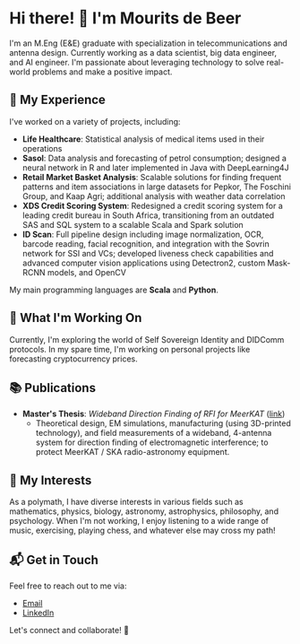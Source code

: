 # Hi there! 👋 I'm Mourits de Beer

I'm an M.Eng (E&E) graduate with specialization in telecommunications and antenna design. Currently working as a data scientist, big data engineer, and AI engineer. I'm passionate about leveraging technology to solve real-world problems and make a positive impact.

## 🚀 My Experience

I've worked on a variety of projects, including:

- **Life Healthcare**: Statistical analysis of medical items used in their operations
- **Sasol**: Data analysis and forecasting of petrol consumption; designed a neural network in R and later implemented in Java with DeepLearning4J
- **Retail Market Basket Analysis**: Scalable solutions for finding frequent patterns and item associations in large datasets for Pepkor, The Foschini Group, and Kaap Agri; additional analysis with weather data correlation
- **XDS Credit Scoring System**: Redesigned a credit scoring system for a leading credit bureau in South Africa, transitioning from an outdated SAS and SQL system to a scalable Scala and Spark solution
- **ID Scan**: Full pipeline design including image normalization, OCR, barcode reading, facial recognition, and integration with the Sovrin network for SSI and VCs; developed liveness check capabilities and advanced computer vision applications using Detectron2, custom Mask-RCNN models, and OpenCV

My main programming languages are **Scala** and **Python**.

## 🌱 What I'm Working On

Currently, I'm exploring the world of Self Sovereign Identity and DIDComm protocols. In my spare time, I'm working on personal projects like forecasting cryptocurrency prices.

## 📚 Publications

- **Master's Thesis**: *Wideband Direction Finding of RFI for MeerKAT* ([link](https://scholar.sun.ac.za/handle/10019.1/101179))
  - Theoretical design, EM simulations, manufacturing (using 3D-printed technology), and field measurements of a wideband, 4-antenna system for direction finding of electromagnetic interference; to protect MeerKAT / SKA radio-astronomy equipment.

## 🎨 My Interests

As a polymath, I have diverse interests in various fields such as mathematics, physics, biology, astronomy, astrophysics, philosophy, and psychology. When I'm not working, I enjoy listening to a wide range of music, exercising, playing chess, and whatever else may cross my path!

## 📬 Get in Touch

Feel free to reach out to me via:

- [Email](mailto:ff137@proton.me)
- [LinkedIn](https://www.linkedin.com/in/mourits-de-beer-498b56246/)

Let's connect and collaborate! 🚀
